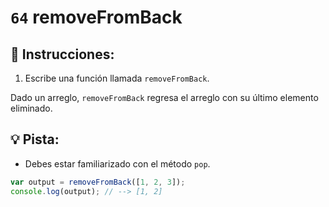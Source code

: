 # `64` removeFromBack

## 📝 Instrucciones:

1. Escribe una función llamada `removeFromBack`.

Dado un arreglo, `removeFromBack` regresa el arreglo con su último elemento eliminado.

## :bulb: Pista:

* Debes estar familiarizado con el método `pop`.

```Javascript
var output = removeFromBack([1, 2, 3]);
console.log(output); // --> [1, 2]
```